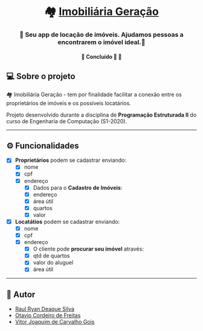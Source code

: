<h1 align="center">
     🏘️ <a href="#" alt="Imobiliaria Geração"> Imobiliária Geração </a>
</h1>

<h3 align="center">
    🤝 Seu app de locação de imóveis. Ajudamos pessoas a encontrarem o imóvel ideal.📑
</h3>

<h4 align="center">
	🚧   Concluído 🚀 🚧
</h4>

## 💻 Sobre o projeto

🏘️ Imobiliária Geração - tem por finalidade facilitar a conexão entre os proprietários de imóveis e os possíveis locatários.


Projeto desenvolvido durante a disciplina de **Programação Estruturada II** do curso de Engenharia de Computação (S1-2020).

---

## ⚙️ Funcionalidades

- [x] **Proprietários** podem se cadastrar enviando:
  - [x] nome
  - [x] cpf
  - [x] endereço 
     - [x] Dados para o **Cadastro de Imóveis**:
     - [x] endereço
     - [x] área útil
     - [x] quartos
     - [x] valor

- [x] **Locatátios** podem se cadastrar enviando:
  - [x] nome
  - [x] cpf
  - [x] endereço 
     - [x] O cliente pode **procurar seu imóvel** através:
     - [x] qtd de quartos
     - [x] valor do aluguel
     - [x] área útil
---

## 🦸 Autor
- [Raul Ryan Deaque Silva](https://github.com/ryanraul)
- [Otavio Cordeiro de Freitas](https://github.com/CordeiroOtavio)
- [Vitor Joaquim de Carvalho Gois](https://github.com/VitorGois)
